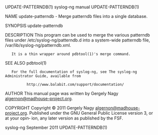 UPDATE-PATTERNDB(1)                                              syslog-ng manual                                              UPDATE-PATTERNDB(1)

NAME
       update-patterndb - Merge patterndb files into a single database.

SYNOPSIS
       update-patterndb

DESCRIPTION
       This  program  can  be  used  to  merge  the  various  patterndb  files under /etc/syslog-ng/patterndb.d into a system-wide patterndb file,
       /var/lib/syslog-ng/patterndb.xml.

       It is a thin wrapper around pdbtool(1)'s merge command.

SEE ALSO
       pdbtool(1)

       For the full documentation of syslog-ng, see The syslog-ng Administrator Guide, available from

              http://www.balabit.com/support/documentation/

AUTHOR
       This manual page was written by Gergely Nagy <algernon@madhouse-project.org>.

COPYRIGHT
       Copyright © 2011 Gergely Nagy <algernon@madhouse-project.org>. Published under the GNU General Public License version 3, or at  your  opin‐
       ion, any later version as published by the FSF.

syslog-ng                                                         September 2011                                               UPDATE-PATTERNDB(1)
